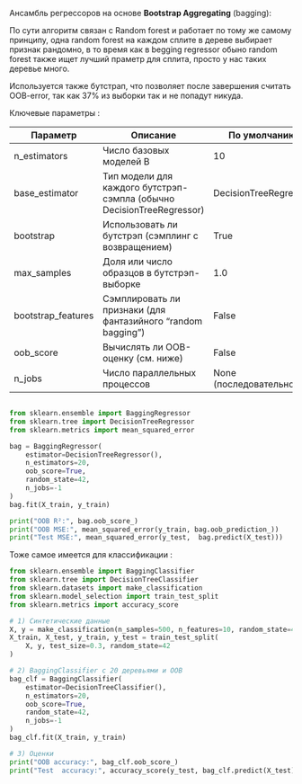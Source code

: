 Ансамбль регрессоров на основе **Bootstrap Aggregating** (bagging):

По сути алгоритм связан с Random forest и работает по тому же самому принципу, одна random forest на каждом сплите в дереве выбирает признак рандомно, в то время как в begging regressor обыно random forest также ищет лучший праметр для сплита, просто у нас таких деревье много. 

Используется также бутстрап, что позволяет после завершения считать OOB-error, так как 37% из выборки так и не попадут никуда. 

Ключевые параметры : 

| **Параметр**       | **Описание**                                                          | **По умолчанию**       |
| ------------------ | --------------------------------------------------------------------- | ---------------------- |
| n_estimators       | Число базовых моделей B                                               | 10                     |
| base_estimator     | Тип модели для каждого бутстрэп-сэмпла (обычно DecisionTreeRegressor) | DecisionTreeRegressor  |
| bootstrap          | Использовать ли бутстрэп (сэмплинг с возвращением)                    | True                   |
| max_samples        | Доля или число образцов в бутстрэп-выборке                            | 1.0                    |
| bootstrap_features | Сэмплировать ли признаки (для фантазийного “random bagging”)          | False                  |
| oob_score          | Вычислять ли OOB-оценку (см. ниже)                                    | False                  |
| n_jobs             | Число параллельных процессов                                          | None (последовательно) |

```python

from sklearn.ensemble import BaggingRegressor
from sklearn.tree import DecisionTreeRegressor
from sklearn.metrics import mean_squared_error

bag = BaggingRegressor(
    estimator=DecisionTreeRegressor(),
    n_estimators=20,
    oob_score=True,
    random_state=42,
    n_jobs=-1
)
bag.fit(X_train, y_train)

print("OOB R²:", bag.oob_score_)
print("OOB MSE:", mean_squared_error(y_train, bag.oob_prediction_))
print("Test MSE:", mean_squared_error(y_test,  bag.predict(X_test)))


```




Тоже самое имеется для классификации : 

```python
from sklearn.ensemble import BaggingClassifier
from sklearn.tree import DecisionTreeClassifier
from sklearn.datasets import make_classification
from sklearn.model_selection import train_test_split
from sklearn.metrics import accuracy_score

# 1) Синтетические данные
X, y = make_classification(n_samples=500, n_features=10, random_state=42)
X_train, X_test, y_train, y_test = train_test_split(
    X, y, test_size=0.3, random_state=42
)

# 2) BaggingClassifier с 20 деревьями и OOB
bag_clf = BaggingClassifier(
    estimator=DecisionTreeClassifier(),
    n_estimators=20,
    oob_score=True,
    random_state=42,
    n_jobs=-1
)
bag_clf.fit(X_train, y_train)

# 3) Оценки
print("OOB accuracy:", bag_clf.oob_score_)
print("Test  accuracy:", accuracy_score(y_test, bag_clf.predict(X_test)))

```


